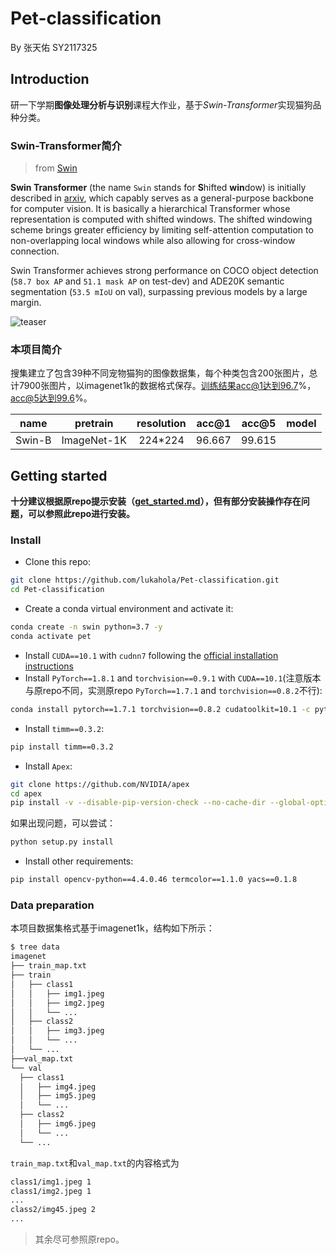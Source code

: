 # Pet-classification

By 张天佑 SY2117325

## Introduction

研一下学期**图像处理分析与识别**课程大作业，基于*Swin-Transformer*实现猫狗品种分类。

### Swin-Transformer简介

>from [Swin](https://github.com/microsoft/Swin-Transformer)

**Swin Transformer** (the name `Swin` stands for **S**hifted **win**dow) is initially described in [arxiv](https://arxiv.org/abs/2103.14030), which capably serves as a
general-purpose backbone for computer vision. It is basically a hierarchical Transformer whose representation is
computed with shifted windows. The shifted windowing scheme brings greater efficiency by limiting self-attention
computation to non-overlapping local windows while also allowing for cross-window connection.

Swin Transformer achieves strong performance on COCO object detection (`58.7 box AP` and `51.1 mask AP` on test-dev) and
ADE20K semantic segmentation (`53.5 mIoU` on val), surpassing previous models by a large margin.

![teaser](E:/Projects/Git/Pet-classification/figures/teaser.png)

### 本项目简介

搜集建立了包含39种不同宠物猫狗的图像数据集，每个种类包含200张图片，总计7900张图片，以imagenet1k的数据格式保存。训练结果acc@1达到96.7%，acc@5达到99.6%。

|  name  |  pretrain   | resolution | acc@1  | acc@5  | model |
| :----: | :---------: | :--------: | :----: | :----: | :---: |
| Swin-B | ImageNet-1K |  224*224   | 96.667 | 99.615 |       |

## Getting started

**十分建议根据原repo提示安装（[get_started.md](https://github.com/microsoft/Swin-Transformer/blob/main/get_started.md)），但有部分安装操作存在问题，可以参照此repo进行安装。**

### Install

- Clone this repo:

```bash
git clone https://github.com/lukahola/Pet-classification.git
cd Pet-classification
```

- Create a conda virtual environment and activate it:

```bash
conda create -n swin python=3.7 -y
conda activate pet
```

- Install `CUDA==10.1` with `cudnn7` following
  the [official installation instructions](https://docs.nvidia.com/cuda/cuda-installation-guide-linux/index.html)
- Install `PyTorch==1.8.1` and `torchvision==0.9.1` with `CUDA==10.1`(注意版本与原repo不同，实测原repo `PyTorch==1.7.1` and `torchvision==0.8.2`不行):

```bash
conda install pytorch==1.7.1 torchvision==0.8.2 cudatoolkit=10.1 -c pytorch
```

- Install `timm==0.3.2`:

```bash
pip install timm==0.3.2
```

- Install `Apex`:

```bash
git clone https://github.com/NVIDIA/apex
cd apex
pip install -v --disable-pip-version-check --no-cache-dir --global-option="--cpp_ext" --global-option="--cuda_ext" ./
```

如果出现问题，可以尝试：

```bash
python setup.py install
```

- Install other requirements:

```bash
pip install opencv-python==4.4.0.46 termcolor==1.1.0 yacs==0.1.8
```

### Data preparation

本项目数据集格式基于imagenet1k，结构如下所示：

  ```bash
$ tree data
imagenet
├── train_map.txt
├── train
│   ├── class1
│   │   ├── img1.jpeg
│   │   ├── img2.jpeg
│   │   └── ...
│   ├── class2
│   │   ├── img3.jpeg
│   │   └── ...
│   └── ...
├──val_map.txt
└── val
    ├── class1
    │   ├── img4.jpeg
    │   ├── img5.jpeg
    │   └── ...
    ├── class2
    │   ├── img6.jpeg
    │   └── ...
    └── ...
  ```

  `train_map.txt`和`val_map.txt`的内容格式为

  ```txt
class1/img1.jpeg 1
class1/img2.jpeg 1
...
class2/img45.jpeg 2
...
  ```

  >其余尽可参照原repo。
